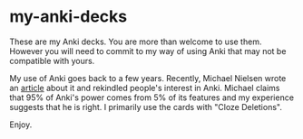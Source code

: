 # my-anki-decks
These are my Anki decks. You are more than welcome to use them. However you will need to commit to my way of using Anki that may not be compatible with yours.

My use of Anki goes back to a few years. Recently, Michael Nielsen wrote an [article](http://augmentingcognition.com/ltm.html) about it and rekindled people's interest in Anki. Michael claims that 95% of Anki's power comes from 5% of its features and my experience suggests that he is right. I primarily use the cards with "Cloze Deletions".

Enjoy.
